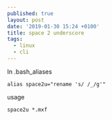 ```yaml
---
published: true
layout: post
date: '2019-01-30 15:24 +0100'
title: space 2 underscore
tags:
  - linux
  - cli
---
```

In .bash_aliases

    alias space2u="rename 's/ /_/g'"

usage

    space2u *.mxf